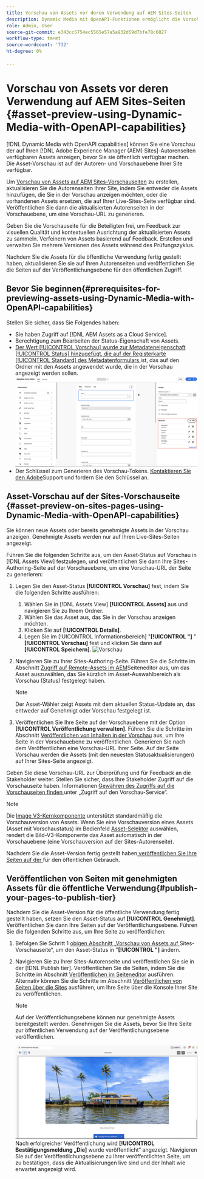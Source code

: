 ```yaml
---
title: Vorschau von Assets vor deren Verwendung auf AEM Sites-Seiten
description: Dynamic Media mit OpenAPI-Funktionen ermöglicht die Vorschau von Assets auf Adobe Experience Manager Sites-Vorschauseiten (AEM). Diese Asset-Vorschau ermöglicht es Ihnen und Ihren Stakeholdern, die Aktualisierungen Ihrer Assets zu überprüfen und zu validieren, bevor Sie die Autorenseiten (mit aktualisierten Assets) für den öffentlichen Gebrauch veröffentlichen.
role: Admin, User
source-git-commit: e343cc5754ec5565e57a5a932d59d7bfe78c6027
workflow-type: tm+mt
source-wordcount: '732'
ht-degree: 0%

---
```



# Vorschau von Assets vor deren Verwendung auf AEM Sites-Seiten {#asset-preview-using-Dynamic-Media-with-OpenAPI-capabilities}

[!DNL Dynamic Media with OpenAPI capabilities] können Sie eine Vorschau der auf Ihren [!DNL Adobe Experience Manager (AEM) Sites]-Autorenseiten verfügbaren Assets anzeigen, bevor Sie sie öffentlich verfügbar machen. Die Asset-Vorschau ist auf der Autoren- und Vorschauebene Ihrer Site verfügbar.

Um [Vorschau von Assets auf AEM Sites-Vorschauseiten](#asset-preview-on-sites-pages-using-Dynamic-Media-with-OpenAPI-capabilities) zu erstellen, aktualisieren Sie die Autorenseiten Ihrer Site, indem Sie entweder die Assets hinzufügen, die Sie in der Vorschau anzeigen möchten, oder die vorhandenen Assets ersetzen, die auf Ihrer Live-Sites-Seite verfügbar sind. Veröffentlichen Sie dann die aktualisierten Autorenseiten in der Vorschauebene, um eine Vorschau-URL zu generieren.

Geben Sie die Vorschauseite für die Beteiligten frei, um Feedback zur visuellen Qualität und kontextuellen Ausrichtung der aktualisierten Assets zu sammeln. Verfeinern von Assets basierend auf Feedback. Erstellen und verwalten Sie mehrere Versionen des Assets während des Prüfungszyklus.

Nachdem Sie die Assets für die öffentliche Verwendung fertig gestellt haben, aktualisieren Sie sie auf Ihren Autorenseiten und veröffentlichen Sie die Seiten auf der Veröffentlichungsebene für den öffentlichen Zugriff.

## Bevor Sie beginnen{#prerequisites-for-previewing-assets-using-Dynamic-Media-with-OpenAPI-capabilities}

Stellen Sie sicher, dass Sie Folgendes haben:

* Sie haben Zugriff auf [!DNL AEM Assets as a Cloud Service].
* Berechtigung zum Bearbeiten der Status-Eigenschaft von Assets.
* [Der Wert [!UICONTROL Vorschau] wurde zur Metadateneigenschaft [!UICONTROL Status] hinzugefügt, die auf der Registerkarte [!UICONTROL Standard] des Metadatenformulars ](/help/assets/metadata-assets-view.md#edit-metadata-forms) ist, das auf den Ordner mit den Assets angewendet wurde, die in der Vorschau angezeigt werden sollen.
  ![Option „Vorschau hinzufügen“](/help/assets/assets/metedata-form-preview.png)
* Der Schlüssel zum Generieren des Vorschau-Tokens. [Kontaktieren Sie den Adobe](https://helpx.adobe.com/in/contact.html)Support und fordern Sie den Schlüssel an.

## Asset-Vorschau auf der Sites-Vorschauseite {#asset-preview-on-sites-pages-using-Dynamic-Media-with-OpenAPI-capabilities}

Sie können neue Assets oder bereits genehmigte Assets in der Vorschau anzeigen. Genehmigte Assets werden nur auf Ihren Live-Sites-Seiten angezeigt.

Führen Sie die folgenden Schritte aus, um den Asset-Status auf Vorschau in [!DNL Assets View] festzulegen, und veröffentlichen Sie dann Ihre Sites-Authoring-Seite auf der Vorschauebene, um eine Vorschau-URL der Seite zu generieren:

1. Legen Sie den Asset-Status **[!UICONTROL Vorschau]** fest, indem Sie die folgenden Schritte ausführen:

   1. Wählen Sie in [!DNL Assets View] **[!UICONTROL Assets]** aus und navigieren Sie zu Ihrem Ordner.
   1. Wählen Sie das Asset aus, das Sie in der Vorschau anzeigen möchten.
   1. Klicken Sie auf **[!UICONTROL Details]**.
   1. Legen Sie im [!UICONTROL Informationsbereich] &quot;**[!UICONTROL &quot;]** &quot;**[!UICONTROL Vorschau]** fest und klicken Sie dann auf **[!UICONTROL Speichern]**.
      ![Vorschau](/help/assets/assets/preview-boat-at-bay.png)

1. Navigieren Sie zu Ihrer Sites-Authoring-Seite. Führen Sie die Schritte im Abschnitt [Zugriff auf Remote-Assets im AEM](/help/assets/integrate-remote-approved-assets-with-sites.md#access-remote-assets-in-aem-page-editor)Seiteneditor aus, um das Asset auszuwählen, das Sie kürzlich im Asset-Auswahlbereich als Vorschau (Status) festgelegt haben.

   >[!NOTE]
   >
   > Der Asset-Wähler zeigt Assets mit dem aktuellen Status-Update an, das entweder auf Genehmigt oder Vorschau festgelegt ist.

1. Veröffentlichen Sie Ihre Seite auf der Vorschauebene mit der Option **[!UICONTROL Veröffentlichung verwalten]**. Führen Sie die Schritte im Abschnitt [Veröffentlichen von Inhalten in der Vorschau](https://experienceleague.adobe.com/de/docs/experience-manager-cloud-service/content/sites/authoring/sites-console/previewing-content) aus, um Ihre Seite in der Vorschauebene zu veröffentlichen. Generieren Sie nach dem Veröffentlichen eine Vorschau-URL Ihrer Seite. Auf der Seite Vorschau werden die Assets (mit den neuesten Statusaktualisierungen) auf Ihrer Sites-Seite angezeigt.

Geben Sie diese Vorschau-URL zur Überprüfung und für Feedback an die Stakeholder weiter. Stellen Sie sicher, dass Ihre Stakeholder Zugriff auf die Vorschauseite haben. Informationen [ Gewähren des Zugriffs auf die Vorschauseiten finden ](https://experienceleague.adobe.com/de/docs/experience-manager-cloud-service/content/implementing/using-cloud-manager/manage-environments#access-preview-service) unter „Zugriff auf den Vorschau-Service“.

>[!NOTE]
>
>Die [Image V3-Kernkomponente](https://experienceleague.adobe.com/de/docs/experience-manager-core-components/using/wcm-components/image#version-and-compatibility) unterstützt standardmäßig die Vorschauversion von Assets. Wenn Sie eine Vorschauversion eines Assets (Asset mit Vorschaustatus) im Bedienfeld [Asset-Selektor](https://experienceleague.adobe.com/de/docs/experience-manager-cloud-service/content/assets/manage/asset-selector/asset-selector-upload) auswählen, rendert die Bild-V3-Komponente das Asset automatisch in der Vorschauebene (eine Vorschauversion auf der Sites-Autorenseite).

Nachdem Sie die Asset-Version fertig gestellt haben[ veröffentlichen Sie Ihre Seiten auf der ](#publish-your-pages-to-publish-tier) für den öffentlichen Gebrauch.

## Veröffentlichen von Seiten mit genehmigten Assets für die öffentliche Verwendung{#publish-your-pages-to-publish-tier}

Nachdem Sie die Asset-Version für die öffentliche Verwendung fertig gestellt haben, setzen Sie den Asset-Status auf **[!UICONTROL Genehmigt]**. Veröffentlichen Sie dann Ihre Seiten auf der Veröffentlichungsebene. Führen Sie die folgenden Schritte aus, um Ihre Seite zu veröffentlichen:

1. Befolgen Sie Schritt 1 [ obigen Abschnitt „Vorschau von Assets auf ](#asset-preview-on-sites-pages-using-Dynamic-Media-with-OpenAPI-capabilities) Sites-Vorschauseite“, um den Asset-Status in &quot;**[!UICONTROL &quot;]** ändern.
1. Navigieren Sie zu Ihrer Sites-Autorenseite und veröffentlichen Sie sie in der [!DNL Publish tier]. Veröffentlichen Sie die Seiten, indem Sie die Schritte im Abschnitt [Veröffentlichen im Seiteneditor](https://experienceleague.adobe.com/de/docs/experience-manager-cloud-service/content/sites/authoring/page-editor/publishing#publishing-from-the-page-editor) ausführen.
Alternativ können Sie die Schritte im Abschnitt [Veröffentlichen von Seiten über die Sites](https://experienceleague.adobe.com/de/docs/experience-manager-cloud-service/content/sites/authoring/sites-console/publishing-pages#publishing-from-the-sites-console) ausführen, um Ihre Seite über die Konsole Ihrer Site zu veröffentlichen.

   >[!NOTE]
   >
   > Auf der Veröffentlichungsebene können nur genehmigte Assets bereitgestellt werden. Genehmigen Sie die Assets, bevor Sie Ihre Seite zur öffentlichen Verwendung auf der Veröffentlichungsebene veröffentlichen.

   ![Die Seite wurde veröffentlicht](/help/assets/assets/the-page-has-been-publushed.png)
Nach erfolgreicher Veröffentlichung wird **[!UICONTROL Bestätigungsmeldung „Die]** wurde veröffentlicht“ angezeigt. Navigieren Sie auf der Veröffentlichungsebene zu Ihrer veröffentlichten Seite, um zu bestätigen, dass die Aktualisierungen live sind und der Inhalt wie erwartet angezeigt wird.

